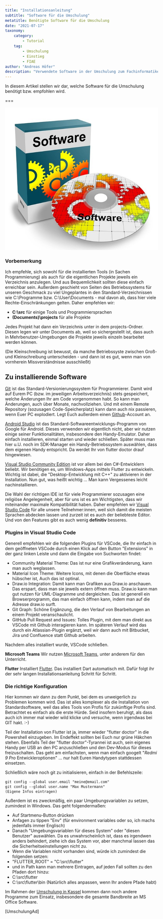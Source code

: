 ```yaml
---
title: "Installationsanleitung"
subtitle: "Software für die Umschulung"
metatitle: Benötigte Software für die Umschulung
date: "2021-07-17"
taxonomy:
    category:
        - Tutorial
    tag:
        - Umschulung
        - Einstieg
        - FIAE
author: "Andreas Höfer"
description: "Verwendete Software in der Umschulung zum Fachinformatiker Anwendungsentwicklung"
---
```


In diesem Artikel stellen wir dar, welche Software für die Umschulung benötigt bzw. empfohlen wird.

===

![Software](software_640.jpg)

### Vorbemerkung

Ich empfehle, sich sowohl für die installierten Tools (in Sachen Programmierung) als auch für die eigentlichen Projekte jeweils ein Verzeichnis anzulegen. Und aus Bequemlichkeit sollten diese einfach erreichbar sein. Außerdem geschieht von Seiten des Betriebssystems für unseren Geschmack zu viel Ungeplantes in den Standard-Verzeichnissen wie C:\Programme bzw. C:\User\Documents - mal davon ab, dass hier viele Rechte-Einschränkungen gelten. Daher empfehlen wir:

- **C:\src** für einige Tools und Programmiersprachen
- **(Documents)\projects** für alle Projekte

Jedes Projekt hat dann ein Verzeichnis unter in dem projects-Ordner. Diesen legen wir unter 
Documents ab, weil so sichergestellt ist, dass auch in Mehrbenutzer-Umgebungen die 
Projekte jeweils einzeln bearbeitet werden können.

(Die Kleinschreibung ist bewusst, da manche Betriebssyste zwischen Groß- und Kleinschreibung unterscheiden - und dann ist es gut, wenn man von vornherein Missverständnisse ausschließt)

## Zu installierende Software

[Git](https://git-scm.com/) ist das Standard-Versionierungssystem für Programmierer. Damit wird auf Eurem PC (bzw. im jeweiligen Arbeitsverzeichnis) stets gespeichert, welche Änderungen Ihr am Code vorgenommen habt. So kann man Änderungen, auch über Monate, nachvollziehen. Und mit einem Remote Repository (sozusagen Code-Speicherplatz) kann dann auch nix passieren, wenn Euer PC explodiert. Legt Euch außerdem einen [Github](https://github.com)-Account an.

[Android Studio](https://developer.android.com/studio) ist das Standard-Softwareentwicklungs-Programm von Google für Android. Dieses verwenden wir eigentlich nicht, aber wir nutzen einige seiner Funktionalitäten, insbesondere den Handy-Emulator. Daher einfach installieren, einmal starten und wieder schließen. Später muss man hier u.U. noch im SDK-Manager ein Handy-Betriebssystem auswählen, dass dem eigenen Handy entspricht. Da werdet Ihr von flutter doctor drauf hingewiesen.

[Visual Studio Community Edition](https://visualstudio.microsoft.com/de/downloads/) ist vor allem bei den C#-Entwicklern beliebt. Wir benötigen es, um Windows-Apps mittels Flutter zu entwickeln. Wichtig ist dabei, die "Desktop-Entwicklung mit C++" zu aktivieren in der Installation. Nun gut, was heißt wichtig ... Man kann Vergessenes leicht nachinstallieren.

Die Wahl der richtigen IDE ist für viele Programmierer sozusagen eine religiöse Angelegenheit, aber für uns ist es am Wichtigsten, dass wir miteinander maximale Kompatibilität haben. Daher empfehlen wir [Visual Studio Code](https://code.visualstudio.com/) für alle unsere Teilnehmer:innen, weil sich damit die meisten Sprachen abdecken lassen und zurzeit ist es auch der beliebteste Editor. Und von den Features gibt es auch wenig **definitiv** besseres.

### Plugins in Visual Studio Code

Generell empfehlen wir die folgenden Plugins für VSCode, die Ihr einfach in dem geöffneten VSCode durch einen Klick auf den Button "Extensions" in der ganz linken Leiste und dann die Eingabe von Suchworten findet:

- Community Material Theme: Das ist nur eine Grafikveränderung, kann man auch weglassen.
- Material Icon Theme: Weitere Icons, mit denen die Oberfläche etwas hübscher ist, Auch das ist optinal.
- Draw.io Integration: Damit kann man Grafiken aus Draw.io anschauen. Das erspart, dass man sie jeweils extern öffnen muss. Draw.io kann man gut nutzen für UML-Diagramme und dergleichen. Das ist generell ein Browserprogramm, das man einfach öffnen kann, indem man auf die Adresse draw.io surft.
- Git Graph: Schöne Ergänzung, die den Verlauf von Bearbeitungen an einem Projekt veranschaulicht.
- GitHub Pull Request and Issues: Tolles Plugin, mit dem man direkt aus VSCode mit Github interagieren kann. Im späteren Verlauf wird das durch ein Atlassian-Plugin ergänzt, weil wir dann auch mit Bitbucket, Jira und Confluence statt Github arbeiten.

Nachdem alles installiert wurde, VSCode schließen.

**Microsoft Teams**
Wir nutzen [Microsoft Teams](https://www.microsoft.com/de-de/microsoft-teams/group-chat-software), unter anderem für den Unterricht.

**Flutter**
Installiert [Flutter](https://flutter.dev/). Das installiert Dart automatisch mit. Dafür folgt ihr der sehr langen Installationsanleitung Schritt für Schritt.

### Die richtige Konfiguration
Hier kommen wir dann zu dem Punkt, bei dem es unweigerlich zu Problemen kommen wird. Das ist alles komplexer als die Installation von Standardsoftware, weil das alles Tools von Profis für zukünftige Profis sind. Betrachtet es einfach als die erste Hürde. Seid insofern beruhigt, als dass auch ich immer mal wieder wild klicke und versuche, wenn irgendwas bei GIT hakt. :-)

Teil der Installation von Flutter ist ja, immer wieder "flutter doctor" in die Powershell einzugeben. Im Endeffekt sollten bei Euch nur grüne Häkchen stehen. Ebenfalls Teil der "flutter doctor"-Tyrannei ist auch, sein eigenes Handy per USB an den PC anzuschließen und den Dev-Modus für dieses freizuschalten. Das geht am einfachsten, wenn man einfach googelt "*Redmi 9 Pro* Entwickleroptionen" ... nur halt Euren Handytypen stattdessen einsetzen.

Schließlich wäre noch git zu initialisieren, einfach in der Befehlszeile:

```
git config --global user.email "meine@email.com"
git config --global user.name "Max Mustermann"
(Eigene Infos eintragen)
```

Außerdem ist es zweckmäßig, ein paar Umgebungsvariablen zu setzen, zumindest in Windows. Das geht folgendermaßen:

- Auf Startmenu-Button drücken
- Anfagen zu tippen "Env" (für environment variables oder so, ich machs jedenfalls immer Englisch)
- Danach "Umgebungsvariablen für dieses System" oder "diesen Benutzer" auswählen. Da es unwahrscheinlich ist, dass es irgendwen anders behindert, ziehe ich das System vor, aber manchmal lassen das die Sicherheitseinstellungen nicht zu.
- Wenn die Variablen nicht vorhanden sind, würde ich zumindest die folgenden setzen:
- "FLUTTER_ROOT" = "C:\src\flutter"
- und in Path kann man mehrere Eintragen, auf jeden Fall sollten zu den Pfaden dort hinzu:
- C:\src\flutter
- C:\src\flutter\bin
(Natürlich alles anpassen, wenn Ihr andere Pfade habt)

Im Rahmen der <a href="/academy/umschulung_anwendungsentwicklung">Umschulung in Kassel</a> kommen dann noch andere Programme zum Einsatz, insbesondere die gesamte Bandbreite an MS Office Software.

[UmschulungAd]
